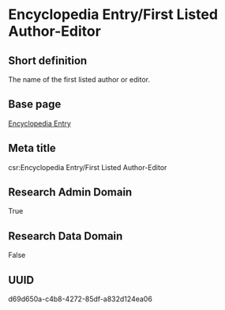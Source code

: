 # Encyclopedia Entry/First Listed Author-Editor
## Short definition
The name of the first listed author or editor.
## Base page
[Encyclopedia Entry](https://github.com/EuroCRIS/CASRAI-Dictionairies/blob/main/Objects/Encyclopedia%20Entry.md)
## Meta title
csr:Encyclopedia Entry/First Listed Author-Editor
## Research Admin Domain
True
## Research Data Domain
False
## UUID
d69d650a-c4b8-4272-85df-a832d124ea06
